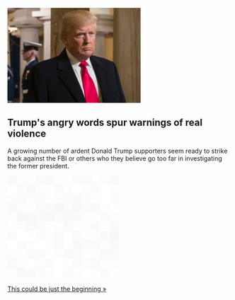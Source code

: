 
![Trump's angry words spur warnings of real violence](./20220817175722.png)
## Trump's angry words spur warnings of real violence

A growing number of ardent Donald Trump supporters seem ready to strike back against the FBI or others who they believe go too far in investigating the former president.

![pic](../square_bg.png)

[This could be just the beginning »](https://www.yahoo.com/news/trumps-angry-words-spur-warnings-205303076.html)
